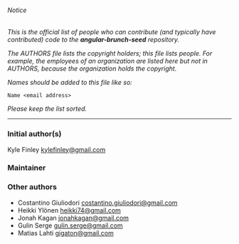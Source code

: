 ###### Notice

*This is the official list of people who can contribute (and typically have
contributed) code to the **angular-brunch-seed** repository.*

*The AUTHORS file lists the copyright holders; this file lists people. For
example, the employees of an organization are listed here but not in AUTHORS,
because the organization holds the copyright.*

*Names should be added to this file like so:*

	Name <email address>

*Please keep the list sorted.*

* * *

### Initial author(s)

Kyle Finley <kylefinley@gmail.com>

### Maintainer



### Other authors

- Costantino Giuliodori <costantino.giuliodori@gmail.com>
- Heikki Ylönen <heikki74@gmail.com>
- Jonah Kagan <jonahkagan@gmail.com>
- Gulin Serge <gulin.serge@gmail.com>
- Matias Lahti <gigaton@gmail.com>
